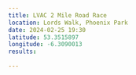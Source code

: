 ```yaml
---
title: LVAC 2 Mile Road Race
location: Lords Walk, Phoenix Park
date: 2024-02-25 19:30
latitude: 53.3515897
longitude: -6.3090013
results:
  
---
```

